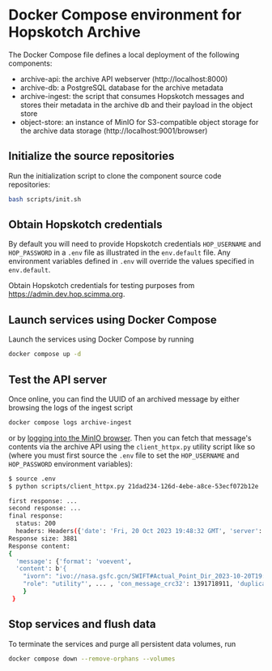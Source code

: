 # Docker Compose environment for Hopskotch Archive

The Docker Compose file defines a local deployment of the following components:

- archive-api: the archive API webserver (http://localhost:8000)
- archive-db: a PostgreSQL database for the archive metadata
- archive-ingest: the script that consumes Hopskotch messages and stores their metadata in the archive db and their payload in the object store
- object-store: an instance of MinIO for S3-compatible object storage for the archive data storage (http://localhost:9001/browser)

## Initialize the source repositories

Run the initialization script to clone the component source code repositories:

```bash
bash scripts/init.sh
```

## Obtain Hopskotch credentials

By default you will need to provide Hopskotch credentials `HOP_USERNAME` and `HOP_PASSWORD` in a `.env` file as illustrated in the `env.default` file. Any environment variables defined in `.env` will override the values specified in `env.default`. 

Obtain Hopskotch credentials for testing purposes from https://admin.dev.hop.scimma.org.

## Launch services using Docker Compose

Launch the services using Docker Compose by running

```bash
docker compose up -d
```

## Test the API server

Once online, you can find the UUID of an archived message by either browsing the logs of the ingest script

```bash
docker compose logs archive-ingest
```

or by [logging into the MinIO browser](http://localhost:9001/browser). Then you can fetch that message's contents via the archive API using the `client_httpx.py` utility script like so (where you must first source the `.env` file to set the `HOP_USERNAME` and `HOP_PASSWORD` environment variables):

```bash
$ source .env
$ python scripts/client_httpx.py 21dad234-126d-4ebe-a8ce-53ecf072b12e

first response: ...
second response: ...
final response:
  status: 200
  headers: Headers({'date': 'Fri, 20 Oct 2023 19:48:32 GMT', 'server': 'uvicorn', 'authentication-info': 'sid=..., data=...', 'transfer-encoding': 'chunked'})
Response size: 3881
Response content:
{
  'message': {'format': 'voevent', 
  'content': b'{
    "ivorn": "ivo://nasa.gsfc.gcn/SWIFT#Actual_Point_Dir_2023-10-20T19:47:01.26_623869523-907", 
    "role": "utility"', ... , 'con_message_crc32': 1391718911, 'duplicate': False
    }
 }
```

## Stop services and flush data

To terminate the services and purge all persistent data volumes, run

```bash
docker compose down --remove-orphans --volumes 
```
